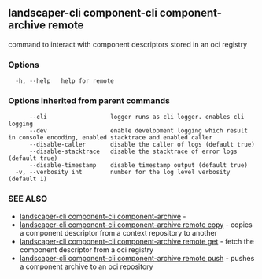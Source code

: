 ## landscaper-cli component-cli component-archive remote

command to interact with component descriptors stored in an oci registry

### Options

```
  -h, --help   help for remote
```

### Options inherited from parent commands

```
      --cli                  logger runs as cli logger. enables cli logging
      --dev                  enable development logging which result in console encoding, enabled stacktrace and enabled caller
      --disable-caller       disable the caller of logs (default true)
      --disable-stacktrace   disable the stacktrace of error logs (default true)
      --disable-timestamp    disable timestamp output (default true)
  -v, --verbosity int        number for the log level verbosity (default 1)
```

### SEE ALSO

* [landscaper-cli component-cli component-archive](landscaper-cli_component-cli_component-archive.md)	 - 
* [landscaper-cli component-cli component-archive remote copy](landscaper-cli_component-cli_component-archive_remote_copy.md)	 - copies a component descriptor from a context repository to another
* [landscaper-cli component-cli component-archive remote get](landscaper-cli_component-cli_component-archive_remote_get.md)	 - fetch the component descriptor from a oci registry
* [landscaper-cli component-cli component-archive remote push](landscaper-cli_component-cli_component-archive_remote_push.md)	 - pushes a component archive to an oci repository

